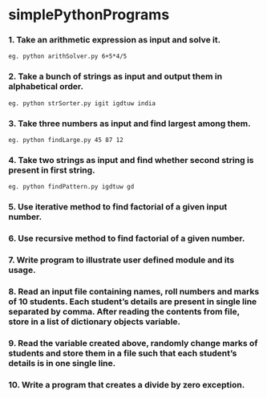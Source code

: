 # simplePythonPrograms
### 1. Take an arithmetic expression as input and solve it. 
    eg. python arithSolver.py 6+5*4/5
    

### 2. Take a bunch of strings as input and output them in alphabetical order.
	eg. python strSorter.py igit igdtuw india

### 3. Take three numbers as input and find largest among them.
	eg. python findLarge.py 45 87 12  

### 4. Take two strings as input and find whether second string is present in first string.
	eg. python findPattern.py igdtuw gd

### 5. Use iterative method to find factorial of a given input number.

### 6. Use recursive method to find factorial of a given number.

### 7. Write program to illustrate user defined module and its usage.

### 8. Read an input file containing names, roll numbers and marks of 10 students. Each student’s details are present in single line separated by comma. After reading the contents from file, store in a list of dictionary objects variable.

### 9. Read the variable created above, randomly change marks of students and store them in a file such that each student’s details is in one single line.

### 10. Write a program that creates a divide by zero exception.
